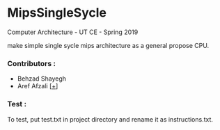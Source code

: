 # MipsSingleSycle
Computer Architecture - UT CE - Spring 2019

make simple single sycle mips architecture as a general propose CPU.

### Contributors :

 - Behzad Shayegh
 - Aref Afzali [[+](https://github.com/arefafzali)]

### Test :
 
 To test, put test.txt in project directory and rename it as instructions.txt.
